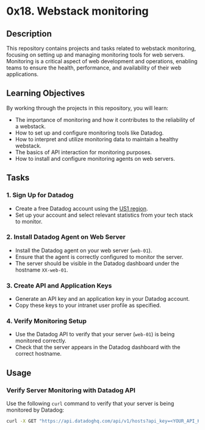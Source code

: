 # 0x18. Webstack monitoring

## Description

This repository contains projects and tasks related to webstack monitoring, focusing on setting up and managing monitoring tools for web servers. Monitoring is a critical aspect of web development and operations, enabling teams to ensure the health, performance, and availability of their web applications.

## Learning Objectives

By working through the projects in this repository, you will learn:

- The importance of monitoring and how it contributes to the reliability of a webstack.
- How to set up and configure monitoring tools like Datadog.
- How to interpret and utilize monitoring data to maintain a healthy webstack.
- The basics of API interaction for monitoring purposes.
- How to install and configure monitoring agents on web servers.

## Tasks

### 1. Sign Up for Datadog
- Create a free Datadog account using the [US1 region](https://www.datadoghq.com/).
- Set up your account and select relevant statistics from your tech stack to monitor.

### 2. Install Datadog Agent on Web Server
- Install the Datadog agent on your web server (`web-01`).
- Ensure that the agent is correctly configured to monitor the server.
- The server should be visible in the Datadog dashboard under the hostname `XX-web-01`.

### 3. Create API and Application Keys
- Generate an API key and an application key in your Datadog account.
- Copy these keys to your intranet user profile as specified.

### 4. Verify Monitoring Setup
- Use the Datadog API to verify that your server (`web-01`) is being monitored correctly.
- Check that the server appears in the Datadog dashboard with the correct hostname.

## Usage

### Verify Server Monitoring with Datadog API

Use the following `curl` command to verify that your server is being monitored by Datadog:

```bash
curl -X GET "https://api.datadoghq.com/api/v1/hosts?api_key=<YOUR_API_KEY>" -H "Content-Type: application/json"
